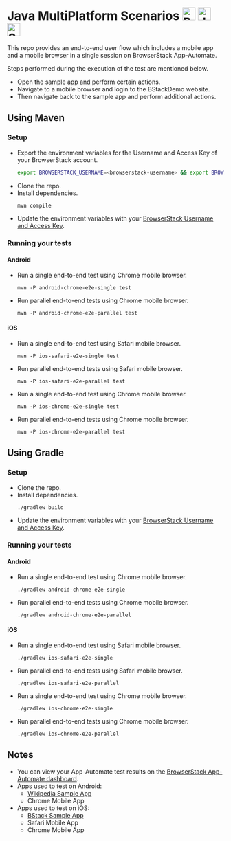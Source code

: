 # Java MultiPlatform Scenarios <a href="https://www.browserstack.com/"><img src="https://www.vectorlogo.zone/logos/browserstack/browserstack-icon.svg" alt="BrowserStack" height="30"/></a> <a href="https://java.com"><img src="https://www.vectorlogo.zone/logos/java/java-icon.svg" alt="Java" height="30" /></a> <a href="https://www.selenium.dev/"><img src="https://seeklogo.com/images/S/selenium-logo-DB9103D7CF-seeklogo.com.png" alt="Selenium" height="30" /></a>

This repo provides an end-to-end user flow which includes a mobile app and a mobile browser in a single session on BrowserStack App-Automate. 

Steps performed during the execution of the test are mentioned below.

- Open the sample app and perform certain actions.
- Navigate to a mobile browser and login to the BStackDemo website.
- Then navigate back to the sample app and perform additional actions.

## Using Maven

### Setup

- Export the environment variables for the Username and Access Key of your BrowserStack account.
  ```sh
  export BROWSERSTACK_USERNAME=<browserstack-username> && export BROWSERSTACK_ACCESS_KEY=<browserstack-access-key>
  ```
- Clone the repo.
- Install dependencies.
  ```
  mvn compile
  ```
- Update the environment variables with your [BrowserStack Username and Access Key](https://www.browserstack.com/accounts/settings).

### Running your tests

#### Android

- Run a single end-to-end test using Chrome mobile browser.
  ```
  mvn -P android-chrome-e2e-single test
  ```

- Run parallel end-to-end tests using Chrome mobile browser.
  ```
  mvn -P android-chrome-e2e-parallel test
  ```

#### iOS

- Run a single end-to-end test using Safari mobile browser.
  ```
  mvn -P ios-safari-e2e-single test
  ```

- Run parallel end-to-end tests using Safari mobile browser.
  ```
  mvn -P ios-safari-e2e-parallel test
  ```

- Run a single end-to-end test using Chrome mobile browser.
  ```
  mvn -P ios-chrome-e2e-single test
  ```

- Run parallel end-to-end tests using Chrome mobile browser.
  ```
  mvn -P ios-chrome-e2e-parallel test
  ```

## Using Gradle

### Setup

- Clone the repo.
- Install dependencies.
  ```
  ./gradlew build
  ```
- Update the environment variables with your [BrowserStack Username and Access Key](https://www.browserstack.com/accounts/settings).

### Running your tests

#### Android

- Run a single end-to-end test using Chrome mobile browser.
  ```
  ./gradlew android-chrome-e2e-single
  ```

- Run parallel end-to-end tests using Chrome mobile browser.
  ```
  ./gradlew android-chrome-e2e-parallel
  ```

#### iOS

- Run a single end-to-end test using Safari mobile browser.
  ```
  ./gradlew ios-safari-e2e-single
  ```

- Run parallel end-to-end tests using Safari mobile browser.
  ```
  ./gradlew ios-safari-e2e-parallel
  ```

- Run a single end-to-end test using Chrome mobile browser.
  ```
  ./gradlew ios-chrome-e2e-single
  ```

- Run parallel end-to-end tests using Chrome mobile browser.
  ```
  ./gradlew ios-chrome-e2e-parallel
  ```

## Notes
- You can view your App-Automate test results on the [BrowserStack App-Automate dashboard](https://app-automate.browserstack.com/).
- Apps used to test on Android:
    - [Wikipedia Sample App](https://www.browserstack.com/app-automate/sample-apps/android/WikipediaSample.apk)
    - Chrome Mobile App
- Apps used to test on iOS:
    - [BStack Sample App](https://www.browserstack.com/app-automate/sample-apps/ios/BStackSampleApp.ipa)
    - Safari Mobile App
    - Chrome Mobile App
